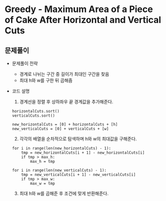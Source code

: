# Greedy - Maximum Area of a Piece of Cake After Horizontal and Vertical Cuts
## 문제풀이
* 문제풀이 전략
    * 경계로 나뉘는 구간 중 길이가 최대인 구간을 찾음
    * 최대 h와 w를 구한 뒤 곱해줌

* 코드 설명
    1. 경계선을 정렬 후 상하좌우 끝 경계값을 추가해준다.  
    ```
    horizontalCuts.sort()
    verticalCuts.sort()
    
    new_horizontalCuts = [0] + horizontalCuts + [h]
    new_verticalCuts = [0] + verticalCuts + [w]
    ```

    2. 각각의 배열을 순차적으로 탐색하며 h와 w의 최대값을 구해준다.  
    ```
    for i in range(len(new_horizontalCuts) - 1):
        tmp = new_horizontalCuts[i + 1] - new_horizontalCuts[i]
        if tmp > max_h:
            max_h = tmp
            
    for i in range(len(new_verticalCuts) - 1):
        tmp = new_verticalCuts[i + 1] - new_verticalCuts[i]
        if tmp > max_w:
            max_w = tmp
    ```
    
    3. 최대 h와 w를 곱해준 후 조건에 맞게 반환해준다.